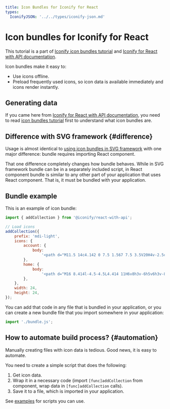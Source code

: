 ```yaml
title: Icon Bundles for Iconify for React
types:
  IconifyJSON: '../../types/iconify-json.md'
```

# Icon bundles for Iconify for React

This tutorial is a part of [Iconify icon bundles tutorial](./index.md) and [Iconify for React with API documentation](../../implementations/react-with-api/index.md).

Icon bundles make it easy to:

- Use icons offline.
- Preload frequently used icons, so icon data is available immediately and icons render instantly.

## Generating data

If you came here from [Iconify for React with API documentation](../../implementations/react-with-api/index.md), you need to read [icon bundles tutorial](./index.md) first to understand what icon bundles are.

## Difference with SVG framework {#difference}

Usage is almost identical to [using icon bundles in SVG framework](./svg-framework.md) with one major difference: bundle requires importing React component.

That one difference completely changes how bundle behaves. While in SVG framework bundle can be in a separately included script, in React component bundle is similar to any other part of your application that uses React component. That is, it must be bundled with your application.

## Bundle example

This is an example of icon bundle:

```jsx
import { addCollection } from '@iconify/react-with-api';

// Load icons
addCollection({
	prefix: 'mdi-light',
	icons: {
		account: {
			body:
				'<path d="M11.5 14c4.142 0 7.5 1.567 7.5 3.5V20H4v-2.5c0-1.933 3.358-3.5 7.5-3.5zm6.5 3.5c0-1.38-2.91-2.5-6.5-2.5S5 16.12 5 17.5V19h13v-1.5zM11.5 5a3.5 3.5 0 1 1 0 7a3.5 3.5 0 0 1 0-7zm0 1a2.5 2.5 0 1 0 0 5a2.5 2.5 0 0 0 0-5z" fill="currentColor"/>',
		},
		home: {
			body:
				'<path d="M16 8.414l-4.5-4.5L4.414 11H6v8h3v-6h5v6h3v-8h1.586L17 9.414V6h-1v2.414zM2 12l9.5-9.5L15 6V5h3v4l3 3h-3v7.998h-5v-6h-3v6H5V12H2z" fill="currentColor"/>',
		},
	},
	width: 24,
	height: 24,
});
```

You can add that code in any file that is bundled in your application, or you can create a new bundle file that you import somewhere in your application:

```js
import './bundle.js';
```

## How to automate build process? {#automation}

Manually creating files with icon data is tedious. Good news, it is easy to automate.

You need to create a simple script that does the following:

1. Get icon data.
2. Wrap it in a necessary code (import `[func]addCollection` from component, wrap data in `[func]addCollection` calls).
3. Save it to a file, which is imported in your application.

See [examples](./examples/index.md) for scripts you can use.
